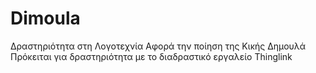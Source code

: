# Dimoula
Δραστηριότητα στη Λογοτεχνία
Αφορά την ποίηση της Κικής Δημουλά
Πρόκειται για δραστηριότητα με το διαδραστικό εργαλείο Thinglink
